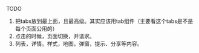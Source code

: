 TODO

1. 把tabs放到最上面，且最高级。其实应该用tab组件（主要看这个tabs是不是每个页面公用的）
2. 点击的时候，页面切换，并请求。
3. 列表，详情。样式，地图，弹窗，提示、分享等内容。